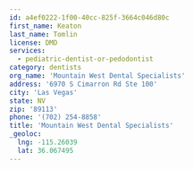 ```yaml
---
id: a4ef0222-1f00-40cc-825f-3664c046d80c
first_name: Keaton
last_name: Tomlin
license: DMD
services:
  - pediatric-dentist-or-pedodontist
category: dentists
org_name: 'Mountain West Dental Specialists'
address: '6970 S Cimarron Rd Ste 100'
city: 'Las Vegas'
state: NV
zip: '89113'
phone: '(702) 254-8858'
title: 'Mountain West Dental Specialists'
_geoloc:
  lng: -115.26039
  lat: 36.067495
---
```

